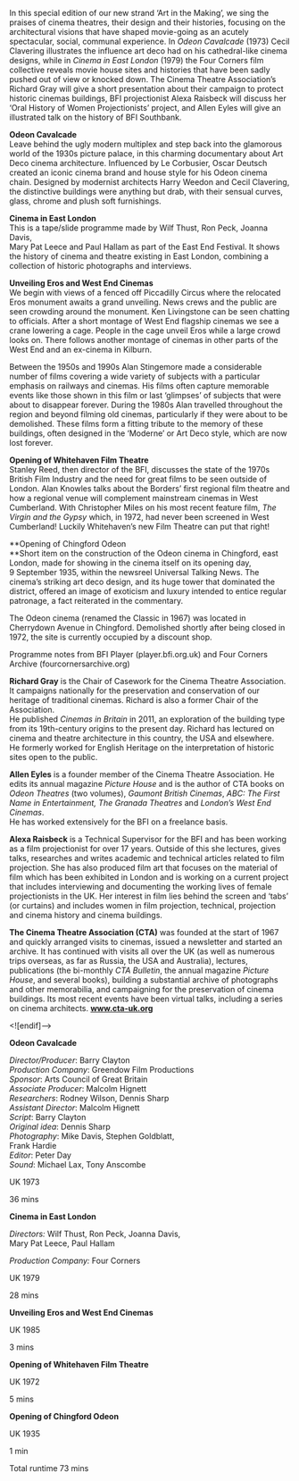 

In this special edition of our new strand ‘Art in the Making’, we sing the praises of cinema theatres, their design and their histories, focusing on the architectural visions that have shaped movie-going as an acutely spectacular, social, communal experience. In _Odeon Cavalcade_ (1973) Cecil Clavering illustrates the influence art deco had on his cathedral-like cinema designs, while in _Cinema in East London_ (1979) the Four Corners film collective reveals movie house sites and histories that have been sadly pushed out of view or knocked down. The Cinema Theatre Association’s Richard Gray will give a short presentation about their campaign to protect historic cinemas buildings, BFI projectionist Alexa Raisbeck will discuss her ‘Oral History of Women Projectionists’ project, and Allen Eyles will give an illustrated talk on the history of BFI Southbank.

**Odeon Cavalcade**  
Leave behind the ugly modern multiplex and step back into the glamorous world of the 1930s picture palace, in this charming documentary about Art Deco cinema architecture. Influenced by Le Corbusier, Oscar Deutsch created an iconic cinema brand and house style for his Odeon cinema chain. Designed by modernist architects Harry Weedon and Cecil Clavering, the distinctive buildings were anything but drab, with their sensual curves, glass, chrome and plush soft furnishings.

**Cinema in East London**  
This is a tape/slide programme made by Wilf Thust, Ron Peck, Joanna Davis,  
Mary Pat Leece and Paul Hallam as part of the East End Festival. It shows the history of cinema and theatre existing in East London, combining a collection of historic photographs and interviews.

**Unveiling Eros and West End Cinemas**  
We begin with views of a fenced off Piccadilly Circus where the relocated Eros monument awaits a grand unveiling. News crews and the public are seen crowding around the monument. Ken Livingstone can be seen chatting to officials. After a short montage of West End flagship cinemas we see a crane lowering a cage. People in the cage unveil Eros while a large crowd looks on. There follows another montage of cinemas in other parts of the West End and an ex-cinema in Kilburn.

Between the 1950s and 1990s Alan Stingemore made a considerable number of films covering a wide variety of subjects with a particular emphasis on railways and cinemas. His films often capture memorable events like those shown in this film or last ‘glimpses’ of subjects that were about to disappear forever. During the 1980s Alan travelled throughout the region and beyond filming old cinemas, particularly if they were about to be demolished. These films form a fitting tribute to the memory of these buildings, often designed in the ‘Moderne’ or Art Deco style, which are now lost forever.

**Opening of Whitehaven Film Theatre**  
Stanley Reed, then director of the BFI, discusses the state of the 1970s British Film Industry and the need for great films to be seen outside of London. Alan Knowles talks about the Borders’ first regional film theatre and how a regional venue will complement mainstream cinemas in West Cumberland.  With Christopher Miles on his most recent feature film, _The Virgin and the Gypsy_ which, in 1972, had never been screened in West Cumberland!  Luckily Whitehaven’s new Film Theatre can put that right!

**Opening of Chingford Odeon  
**Short item on the construction of the Odeon cinema in Chingford, east London, made for showing in the cinema itself on its opening day,  
9 September 1935, within the newsreel Universal Talking News. The cinema’s striking art deco design, and its huge tower that dominated the district, offered an image of exoticism and luxury intended to entice regular patronage, a fact reiterated in the commentary.

The Odeon cinema (renamed the Classic in 1967) was located in Cherrydown Avenue in Chingford. Demolished shortly after being closed in 1972, the site is currently occupied by a discount shop.

Programme notes from BFI Player (player.bfi.org.uk) and Four Corners Archive (fourcornersarchive.org)

**Richard Gray** is the Chair of Casework for the Cinema Theatre Association.  
It campaigns nationally for the preservation and conservation of our heritage of traditional cinemas. Richard is also a former Chair of the Association.  
He published _Cinemas in Britain_ in 2011, an exploration of the building type from its 19th-century origins to the present day. Richard has lectured on cinema and theatre architecture in this country, the USA and elsewhere.  
He formerly worked for English Heritage on the interpretation of historic sites open to the public.

**Allen Eyles** is a founder member of the Cinema Theatre Association. He edits its annual magazine _Picture House_ and is the author of CTA books on _Odeon Theatres_ (two volumes), _Gaumont British Cinemas_, _ABC: The First Name in Entertainment, The Granada Theatres_ and _London’s West End Cinemas_.  
He has worked extensively for the BFI on a freelance basis.

**Alexa Raisbeck** is a Technical Supervisor for the BFI and has been working as a film projectionist for over 17 years. Outside of this she lectures, gives talks, researches and writes academic and technical articles related to film projection. She has also produced film art that focuses on the material of film which has been exhibited in London and is working on a current project that includes interviewing and documenting the working lives of female projectionists in the UK. Her interest in film lies behind the screen and ‘tabs’  
(or curtains) and includes women in film projection, technical, projection and cinema history and cinema buildings.

**The Cinema Theatre Association (CTA)** was founded at the start of 1967 and quickly arranged visits to cinemas, issued a newsletter and started an archive. It has continued with visits all over the UK (as well as numerous trips overseas, as far as Russia, the USA and Australia), lectures, publications (the bi-monthly _CTA Bulletin_, the annual magazine _Picture House_, and several books), building a substantial archive of photographs and other memorabilia, and campaigning for the preservation of cinema buildings. Its most recent events have been virtual talks, including a series on cinema architects. **www.cta-uk.org**

<![endif]-->

**Odeon Cavalcade**

_Director/Producer_: Barry Clayton  
_Production Company_: Greendow Film Productions  
_Sponsor_: Arts Council of Great Britain  
_Associate Producer_: Malcolm Hignett  
_Researchers_: Rodney Wilson, Dennis Sharp  
_Assistant Director_: Malcolm Hignett  
_Script_: Barry Clayton  
_Original idea_: Dennis Sharp  
_Photography_: Mike Davis, Stephen Goldblatt,  
Frank Hardie  
_Editor_: Peter Day  
_Sound_: Michael Lax, Tony Anscombe

UK 1973

36 mins

**Cinema in East London**

_Directors:_ Wilf Thust, Ron Peck, Joanna Davis,  
Mary Pat Leece, Paul Hallam

_Production Company:_ Four Corners

UK 1979

28 mins

**Unveiling Eros and West End Cinemas**

UK 1985

3 mins

**Opening of Whitehaven Film Theatre**

UK 1972

5 mins

**Opening of Chingford Odeon**

UK 1935

1 min

Total runtime 73 mins
<!--stackedit_data:
eyJoaXN0b3J5IjpbMTM0NTM4NjMzNF19
-->